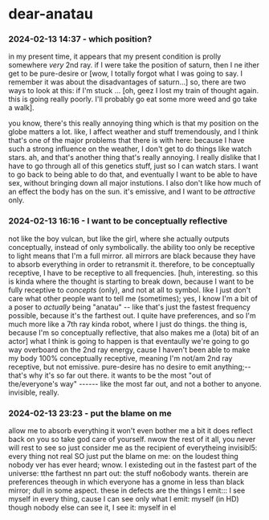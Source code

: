 # dear-anatau

### 2024-02-13 14:37 - which position?

in my present time, it appears that my present condition is prolly somewhere *very* 2nd ray. if I were take the position of saturn, then I ne
ither get to be pure-desire or [wow, I totally forgot what I was going to say. I remember it was about the disadvantages of saturn...]
	so, there are two ways to look at this: if I'm stuck ... [oh, geez I lost my train of thought again. this is going really poorly. I'll probably go eat some more weed and go take a walk].

you know, there's this really annoying thing which is that my position on the globe matters a lot. like, I affect weather and stuff tremendously, and I think that's one of the major problems that there is with here: because I have such a strong influence on the weather, I don't get to do things like watch stars.
ah, and that's another thing that's really annoying. I really dislike that I have to go through all of this genetics stuff, just so I can watch stars. I want to go back to being able to do that, and eventually I want to be able to have sex, without bringing down all major instutions. I also don't like how much of an effect the body has on the sun. it's emissive, and I want to be *attractive* only.

### 2024-02-13 16:16 - I want to be conceptually reflective

not like the boy vulcan, but like the girl, where she actually outputs conceptually, instead of only symbolically. the ability too only be receptive to light means that I'm a full mirror. all mirrors are black because they have to absorb everything in order to retransmit it. therefore, to be conceptually receptive, I have to be receptive to all frequencies. [huh, interesting. so this is kinda where the thought is starting to break down, because I want to be fully receptive to *concepts* (only), and not at all to symbol. like I just don't care what other people want to tell me (sometimes); yes, I know I'm a bit of a poser to *actually* being "anatau" -- like that's just the fastest frequency possible, because it's the farthest out. I quite have preferences, and so I'm much more like a 7th ray kinda robot, where I just do things. the thing is, because I'm so conceptually reflective, that also makes me a (lota) bit of an actor]
what I think is going to happen is that eventaully we're going to go way overboard on the 2nd ray energy, cause I haven't been able to make my body 100% conceptually receptive, meaning I'm not/am 2nd ray receptive, but not emissive. pure-desire has no desire to emit anything;-- that's why it's so far out there. it wants to be the most "out of the/everyone's way" ------ like the most far out, and not a bother to anyone. invisible, really.

### 2024-02-13 23:23 - put the blame on me

allow me to absorb everything
it won't even bother me a bit
it does reflect back on you so
take god care of yourself. nwow
the rest of it all, you never will rest
to see so just consider me as the recipient
of everytheing invisibl5: every thing not real
SO just put the blame on me: on the loudest thing
nobody ver has ever heard; wnow. I existeding out
in the fastest part of the universe: tthe farthest
nn part out: the stuff no6obody wants. therein are
preferences theough in which everyone has a gnome in
less than black mirror; dull in some aspect. these in
defects are the things I emit::: I see myself in every
thing, cause I can see only what I emit: myself (in HD)
though nobody else can see it,   I see it: myself in el
